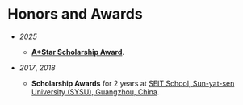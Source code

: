 # Honors and Awards
- *2025* 
  - [**A*Star Scholarship Award**](https://www.a-star.edu.sg/Scholarships/overview).
    
- *2017*, *2018*
  - **Scholarship Awards** for 2 years at [SEIT School, Sun-yat-sen University (SYSU), Guangzhou, China](https://seit.sysu.edu.cn/).

